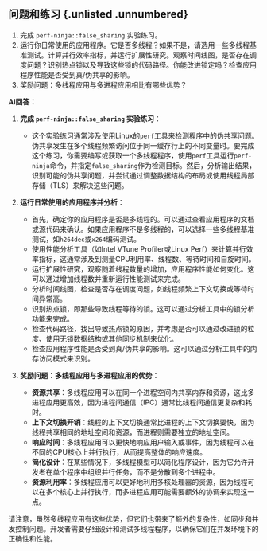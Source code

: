 ## 问题和练习 {.unlisted .unnumbered}

1. 完成 `perf-ninja::false_sharing` 实验练习。
2. 运行你日常使用的应用程序。它是否多线程？如果不是，请选用一些多线程基准测试。计算并行效率指标，并运行扩展性研究。观察时间线图，是否存在调度问题？识别热点锁以及导致这些锁的代码路径。你能改进锁定吗？检查应用程序性能是否受到真/伪共享的影响。
3. 奖励问题：多线程应用与多进程应用相比有哪些优势？

**AI回答：**

1. **完成 `perf-ninja::false_sharing` 实验练习**：
   - 这个实验练习通常涉及使用Linux的`perf`工具来检测程序中的伪共享问题。伪共享发生在多个线程频繁访问位于同一缓存行上的不同变量时。要完成这个练习，你需要编写或获取一个多线程程序，使用`perf`工具运行`perf-ninja`命令，并指定`false_sharing`作为检测目标。然后，分析输出结果，识别可能的伪共享问题，并尝试通过调整数据结构的布局或使用线程局部存储（TLS）来解决这些问题。

2. **运行日常使用的应用程序并分析**：
   - 首先，确定你的应用程序是否是多线程的。可以通过查看应用程序的文档或源代码来确认。如果应用程序不是多线程的，可以选择一些多线程基准测试，如`h264dec`或`x264`编码测试。
   - 使用性能分析工具（如Intel VTune Profiler或Linux Perf）来计算并行效率指标，这通常涉及到测量CPU利用率、线程数、等待时间和自旋时间。
   - 运行扩展性研究，观察随着线程数量的增加，应用程序性能如何变化。这可以通过增加线程数并重新运行性能测试来完成。
   - 分析时间线图，检查是否存在调度问题，如线程频繁上下文切换或等待时间异常高。
   - 识别热点锁，即那些导致线程等待的锁。这可以通过分析工具中的锁分析功能来完成。
   - 检查代码路径，找出导致热点锁的原因，并考虑是否可以通过改进锁的粒度、使用无锁数据结构或其他同步机制来优化。
   - 检查应用程序性能是否受到真/伪共享的影响。这可以通过分析工具中的内存访问模式来识别。

3. **奖励问题：多线程应用与多进程应用的优势**：
   - **资源共享**：多线程应用可以在同一个进程空间内共享内存和资源，这比多进程应用更高效，因为进程间通信（IPC）通常比线程间通信更复杂和耗时。
   - **上下文切换开销**：线程的上下文切换通常比进程的上下文切换要快，因为线程共享相同的地址空间和资源，而进程则需要独立的地址空间。
   - **响应时间**：多线程应用可以更快地响应用户输入或事件，因为线程可以在不同的CPU核心上并行执行，从而提高整体的响应速度。
   - **简化设计**：在某些情况下，多线程模型可以简化程序设计，因为它允许开发者在单个程序中组织并行任务，而不是分散到多个进程中。
   - **资源利用率**：多线程应用可以更好地利用多核处理器的资源，因为线程可以在多个核心上并行执行，而多进程应用可能需要额外的协调来实现这一点。

请注意，虽然多线程应用有这些优势，但它们也带来了额外的复杂性，如同步和并发控制问题。开发者需要仔细设计和测试多线程程序，以确保它们在并发环境下的正确性和性能。